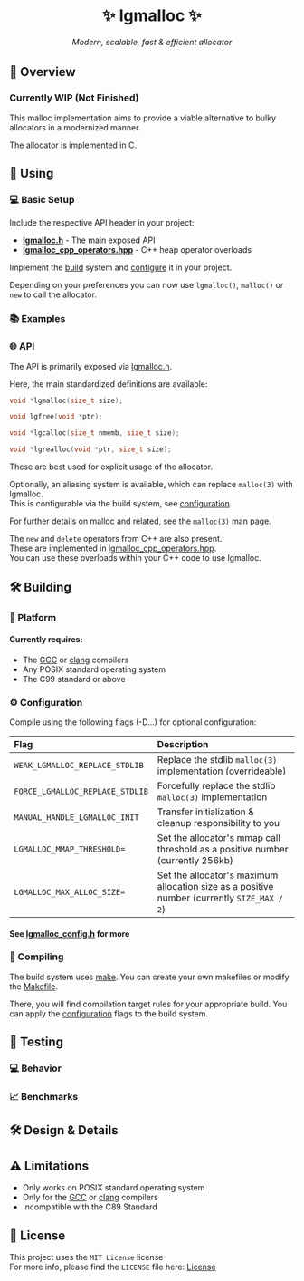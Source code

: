 <h1 align="center">✨ lgmalloc ✨</h1>

<h6 align="center"><em>Modern, scalable, fast & efficient allocator</em></h6>

## 📝 Overview

### Currently WIP (Not Finished)

This malloc implementation aims to provide a viable alternative to bulky allocators in a modernized manner.

The allocator is implemented in C.

## 🚀 Using

### 💻 Basic Setup

Include the respective API header in your project:

- **[lgmalloc.h](./src/api/lgmalloc.h)** - The main exposed API
- **[lgmalloc_cpp_operators.hpp](./src/api/lgmalloc_cpp_operators.hpp)** - C++ heap operator overloads

Implement the [build](#-building) system and [configure](#-configuration) it in your project.

Depending on your preferences you can now use `lgmalloc()`, `malloc()` or `new` to call the allocator.

### 📚 Examples

### 🌐 API

The API is primarily exposed via [lgmalloc.h](./src/api/lgmalloc.h).

Here, the main standardized definitions are available:

```c
void *lgmalloc(size_t size);

void lgfree(void *ptr);

void *lgcalloc(size_t nmemb, size_t size);

void *lgrealloc(void *ptr, size_t size);
```

These are best used for explicit usage of the allocator.

Optionally, an aliasing system is available, which can replace `malloc(3)` with lgmalloc.<br>
This is configurable via the build system, see [configuration](#-configuration).

For further details on malloc and related, see the [`malloc(3)`](https://man7.org/linux/man-pages/man3/malloc.3.html) man page.

The `new` and `delete` operators from C++ are also present.<br>
These are implemented in [lgmalloc_cpp_operators.hpp](./src/api/lgmalloc_cpp_operators.hpp).<br>
You can use these overloads within your C++ code to use lgmalloc.

## 🛠 Building

### 🧱 Platform

#### Currently requires:

- The [GCC](https://gcc.gnu.org/) or [clang](https://clang.llvm.org/) compilers
- Any POSIX standard operating system
- The C99 standard or above 

### ⚙ Configuration

Compile using the following flags (-D...) for optional configuration:

| Flag | Description |
|:-----|:------------|
| `WEAK_LGMALLOC_REPLACE_STDLIB` | Replace the stdlib `malloc(3)` implementation (overrideable) |
| `FORCE_LGMALLOC_REPLACE_STDLIB` | Forcefully replace the stdlib `malloc(3)` implementation |
| `MANUAL_HANDLE_LGMALLOC_INIT` | Transfer initialization & cleanup responsibility to you |
| `LGMALLOC_MMAP_THRESHOLD=` | Set the allocator's mmap call threshold as a positive number (currently 256kb)|
| `LGMALLOC_MAX_ALLOC_SIZE=` | Set the allocator's maximum allocation size as a positive number (currently `SIZE_MAX / 2`)|

#### See [lgmalloc_config.h](./src/api/lgmalloc_config.h) for more

### 🔨 Compiling

The build system uses [make](https://www.gnu.org/software/make/). You can create your own makefiles or modify the [Makefile](./src/Makefile).

There, you will find compilation target rules for your appropriate build.
You can apply the [configuration](#-configuration) flags to the build system.

## 🧪 Testing

### 💻 Behavior

### 📈 Benchmarks

## 🛠 Design & Details

## ⚠ Limitations

- Only works on POSIX standard operating system
- Only for the [GCC](https://gcc.gnu.org/) or [clang](https://clang.llvm.org/) compilers
- Incompatible with the C89 Standard

## 📃 License
This project uses the `MIT License` license
<br>
For more info, please find the `LICENSE` file here: [License](LICENSE)